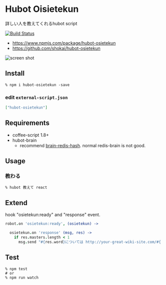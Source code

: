 Hubot Oisietekun
================
詳しい人を教えてくれるhubot script

[![Build Status](https://travis-ci.org/shokai/hubot-osietekun.svg?branch=travis_ci)](https://travis-ci.org/shokai/hubot-osietekun)

- https://www.npmjs.com/package/hubot-osietekun
- https://github.com/shokai/hubot-osietekun


![screen shot](https://i.gyazo.com/0fd0401ce5fdc78725a9076eb630ad66.png)


Install
-------

    % npm i hubot-osietekun -save

### edit `external-script.json`

```json
["hubot-osietekun"]
```


Requirements
------------

- coffee-script 1.8+
- hubot-brain
  - recommend [brain-redis-hash](https://www.npmjs.com/package/hubot-brain-redis-hash). normal redis-brain is not good.


Usage
-----

### 教わる

    % hubot 教えて react


Extend
------

hook "osietekun:ready" and "response" event.

```coffee
robot.on 'osietekun:ready', (osietekun) ->

  osietekun.on 'response' (msg, res) ->
    if res.masters.length < 1
      msg.send "#{res.word}については http://your-great-wiki-site.com/#{res.word} を見るといいかも"
```

Test
----

    % npm test
    # or
    % npm run watch
